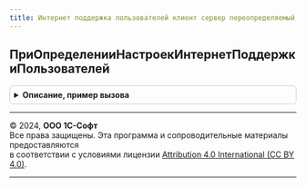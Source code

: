 ```yaml
---
title: Интернет поддержка пользователей клиент сервер переопределяемый
---
```



## ПриОпределенииНастроекИнтернетПоддержкиПользователей
<details style="margin: 1em 0; padding: 0.5em; border: 1px solid #ccc; border-radius: 6px;">

<summary style="font-weight: bold; cursor: pointer;">Описание, пример вызова</summary>

```bsl

// Определяет настройки Интернет-поддержки пользователей.
//
// Параметры:
//  Настройки - Структура - настройки подсистемы на клиенте:
//   *ОтключитьАвторизацию - Булево - отключает авторизацию пользователей
//     при переходе на страницы интегрированных ресурсов.
//
//@skip-warning
Процедура ПриОпределенииНастроекИнтернетПоддержкиПользователей(Настройки) Экспорт
```

Пример вызова
```bsl
ИнтернетПоддержкаПользователейКлиентСерверПереопределяемый.ПриОпределенииНастроекИнтернетПоддержкиПользователей(Настройки)
```
</details>

---

© 2024, **ООО 1С-Софт**  
Все права защищены. Эта программа и сопроводительные материалы предоставляются  
в соответствии с условиями лицензии [Attribution 4.0 International (CC BY 4.0)](https://creativecommons.org/licenses/by/4.0/legalcode).

---
